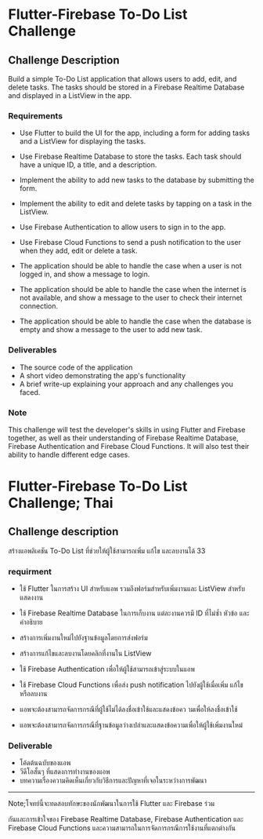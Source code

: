 # Flutter-Firebase To-Do List Challenge

## Challenge Description

Build a simple To-Do List application that allows users to add, edit, and delete tasks. The tasks should be stored in a Firebase Realtime Database and displayed in a ListView in the app.

### Requirements
- Use Flutter to build the UI for the app, including a form for adding tasks and a ListView for displaying the tasks.

- Use Firebase Realtime Database to store the tasks. Each task should have a unique ID, a title, and a description.

- Implement the ability to add new tasks to the database by submitting the form.

- Implement the ability to edit and delete tasks by tapping on a task in the ListView.
- Use Firebase Authentication to allow users to sign in to the app.
- Use Firebase Cloud Functions to send a push notification to the user when they add, edit or delete a task.
- The application should be able to handle the case when a user is not logged in, and show a message to login.
- The application should be able to handle the case when the internet is not available, and show a message to the user to check their internet connection.
- The application should be able to handle the case when the database is empty and show a message to the user to add new task.

### Deliverables
- The source code of the application
- A short video demonstrating the app's functionality
- A brief write-up explaining your approach and any challenges you faced.

### Note
This challenge will test the developer's skills in using Flutter and Firebase together, as well as their understanding of Firebase Realtime Database, Firebase Authentication and Firebase Cloud Functions. It will also test their ability to handle different edge cases.


# Flutter-Firebase To-Do List Challenge; Thai

## Challenge description
สร้างแอพลิเคชัน To-Do List ที่ช่วยให้ผู้ใช้สามารถเพิ่ม แก้ไข และลบงานได้ 
33

### requirment 
- ใช้ Flutter ในการสร้าง UI สำหรับแอพ รวมถึงฟอร์มสำหรับเพิ่มงานและ ListView สำหรับแสดงงาน
- ใช้ Firebase Realtime Database ในการเก็บงาน แต่ละงานควรมี ID ที่ไม่ซ้ำ หัวข้อ และคำอธิบาย
- สร้างการเพิ่มงานใหม่ไปยังฐานข้อมูลโดยการส่งฟอร์ม
- สร้างการแก้ไขและลบงานโดยคลิกที่งานใน ListView
- ใช้ Firebase Authentication เพื่อให้ผู้ใช้สามารถเข้าสู่ระบบในแอพ
- ใช้ Firebase Cloud Functions เพื่อส่ง push notification ไปยังผู้ใช้เมื่อเพิ่ม แก้ไข หรือลบงาน
- แอพจะต้องสามารถจัดการกรณีที่ผู้ใช้ไม่ได้ลงชื่อเข้าใช้และแสดงข้อคว
ามเพื่อให้ลงชื่อเข้าใช้

- แอพจะต้องสามารถจัดการกรณีที่ฐานข้อมูลว่างเปล่าและแสดงข้อความเพื่อให้ผู้ใช้เพิ่มงานใหม่

### Deliverable
- โค้ดต้นฉบับของแอพ
- วีดีโอสั้นๆ ที่แสดงการทำงานของแอพ
- บทความเรื่องความคิดเห็นเกี่ยวกับวิธีการและปัญหาที่เจอในระหว่างการพัฒนา


--------------------------------------------------------
Note;โจทย์นี้จะทดสอบทักษะของนักพัฒนาในการใช้ Flutter และ Firebase ร่วม

กันและการเข้าใจของ Firebase Realtime Database, Firebase Authentication และ Firebase Cloud Functions และความสามารถในการจัดการกรณีการใช้งานที่แตกต่างกัน


